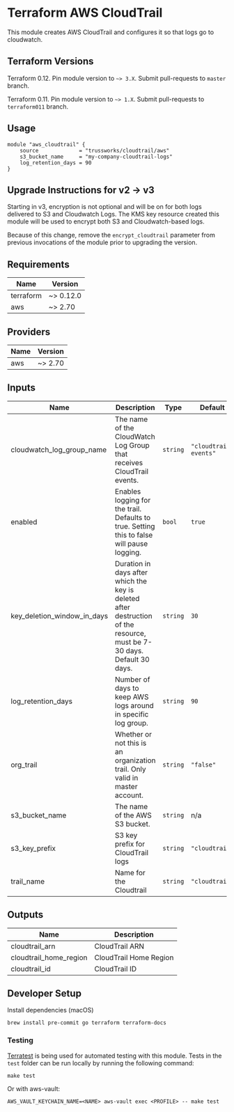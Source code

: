 
# Terraform AWS CloudTrail

This module creates AWS CloudTrail and configures it so that logs go to cloudwatch.

## Terraform Versions

Terraform 0.12. Pin module version to `~> 3.X`. Submit pull-requests to `master` branch.

Terraform 0.11. Pin module version to `~> 1.X`. Submit pull-requests to `terraform011` branch.

## Usage

```hcl
module "aws_cloudtrail" {
    source             = "trussworks/cloudtrail/aws"
    s3_bucket_name     = "my-company-cloudtrail-logs"
    log_retention_days = 90
}
```

## Upgrade Instructions for v2 -> v3

Starting in v3, encryption is not optional and will be on for both logs
delivered to S3 and Cloudwatch Logs. The KMS key resource created this
module will be used to encrypt both S3 and Cloudwatch-based logs.

Because of this change, remove the `encrypt_cloudtrail` parameter from
previous invocations of the module prior to upgrading the version.

<!-- BEGINNING OF PRE-COMMIT-TERRAFORM DOCS HOOK -->
## Requirements

| Name | Version |
|------|---------|
| terraform | ~> 0.12.0 |
| aws | ~> 2.70 |

## Providers

| Name | Version |
|------|---------|
| aws | ~> 2.70 |

## Inputs

| Name | Description | Type | Default | Required |
|------|-------------|------|---------|:--------:|
| cloudwatch\_log\_group\_name | The name of the CloudWatch Log Group that receives CloudTrail events. | `string` | `"cloudtrail-events"` | no |
| enabled | Enables logging for the trail. Defaults to true. Setting this to false will pause logging. | `bool` | `true` | no |
| key\_deletion\_window\_in\_days | Duration in days after which the key is deleted after destruction of the resource, must be 7-30 days.  Default 30 days. | `string` | `30` | no |
| log\_retention\_days | Number of days to keep AWS logs around in specific log group. | `string` | `90` | no |
| org\_trail | Whether or not this is an organization trail. Only valid in master account. | `string` | `"false"` | no |
| s3\_bucket\_name | The name of the AWS S3 bucket. | `string` | n/a | yes |
| s3\_key\_prefix | S3 key prefix for CloudTrail logs | `string` | `"cloudtrail"` | no |
| trail\_name | Name for the Cloudtrail | `string` | `"cloudtrail"` | no |

## Outputs

| Name | Description |
|------|-------------|
| cloudtrail\_arn | CloudTrail ARN |
| cloudtrail\_home\_region | CloudTrail Home Region |
| cloudtrail\_id | CloudTrail ID |

<!-- END OF PRE-COMMIT-TERRAFORM DOCS HOOK -->

## Developer Setup

Install dependencies (macOS)

```shell
brew install pre-commit go terraform terraform-docs
```

### Testing

[Terratest](https://github.com/gruntwork-io/terratest) is being used for
automated testing with this module. Tests in the `test` folder can be run
locally by running the following command:

```text
make test
```

Or with aws-vault:

```text
AWS_VAULT_KEYCHAIN_NAME=<NAME> aws-vault exec <PROFILE> -- make test
```

